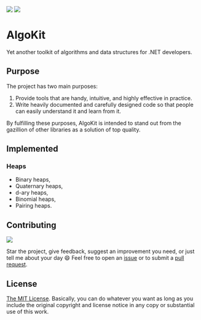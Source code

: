 [![][build-img]][build]
[![][nuget-img]][nuget]

[build]:     https://ci.appveyor.com/project/PatrykGobiowski/algo-kit
[build-img]: https://ci.appveyor.com/api/projects/status/hrpmwirp95ib56qb?svg=true
[nuget]:     https://www.nuget.org/packages/AlgoKit
[nuget-img]: https://badge.fury.io/nu/AlgoKit.svg

# AlgoKit
Yet another toolkit of algorithms and data structures for .NET developers. 

## Purpose
The project has two main purposes:

1. Provide tools that are handy, intuitive, and highly effective in practice.
2. Write heavily documented and carefully designed code so that people can easily understand it and learn from it.

By fulfilling these purposes, AlgoKit is intended to stand out from the gazillion of other libraries as a solution of top quality.

## Implemented

### Heaps
* Binary heaps,
* Quaternary heaps,
* d-ary heaps,
* Binomial heaps,
* Pairing heaps.

## Contributing
[![][email-img]](mailto:ortorektyk@gmail.com)

Star the project, give feedback, suggest an improvement you need, or just tell me about your day :smile: Feel free to open an [issue] or to submit a [pull request].

## License
[The MIT License](LICENSE). Basically, you can do whatever you want as long as you include the original copyright and license notice in any copy or substantial use of this work.

[email-img]: https://img.shields.io/badge/email-to%20ortorektyk%40gmail.com-brightgreen.svg
[issue]: https://github.com/pgolebiowski/algo-kit/issues
[pull request]: https://github.com/pgolebiowski/algo-kit/pulls
